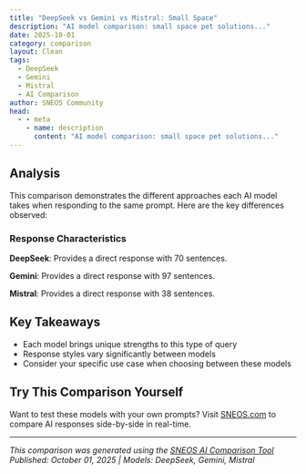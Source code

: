 ```yaml
---
title: "DeepSeek vs Gemini vs Mistral: Small Space"
description: "AI model comparison: small space pet solutions..."
date: 2025-10-01
category: comparison
layout: Clean
tags:
  - DeepSeek
  - Gemini
  - Mistral
  - AI Comparison
author: SNEOS Community
head:
  - - meta
    - name: description
      content: "AI model comparison: small space pet solutions..."
---
```


<ChatComparison
  title="DeepSeek vs Gemini vs Mistral: Small Space"
  prompt="small space pet solutions"
  :responses='{
    "DeepSeek": "Of course! Creating a happy and healthy environment for a pet in a small space is all about smart planning and vertical thinking. Here is a comprehensive guide to small space pet solutions, broken down by pet type and key principles.\n\n### The Golden Rules for Any Small Space Pet\n\n1.  **Go Vertical:** This is the #1 rule. Use your walls! Wall-mounted shelves, cat trees, perches, and even hamster cages with multiple levels maximize floor space.\n2.  **Dual-Purpose Furniture:** Choose furniture that secretly functions as a pet bed, crate, or litter box enclosure.\n3.  **Routine and Enrichment:** A small space can lead to boredom. A consistent routine and mental stimulation are crucial to prevent destructive behaviors.\n4.  **Designated \u0022Zones\u0022:** Assign specific areas for eating, sleeping, and playing/bathroom needs. This creates order and helps your pet understand the space.\n5.  **Keep it Tidy:** A small space gets cluttered quickly. Regular cleaning is non-negotiable for both your sanity and your pet\u0027s health.\n\n---\n\n### Solutions by Pet Type\n\n#### \uD83D\uDC31 Cats\nCats are naturally vertical creatures, making them excellent candidates for small apartments.\n\n*   **Sleeping \u0026 Lounging:**\n    *   **Window Perches:** Suction-cup or mounted perches turn any window into prime real estate for bird-watching.\n    *   **Wall-Mounted Shelves \u0026 Walkways:** Create a \u0022cat highway\u0022 along your walls. This gives them exercise and a sense of territory without using floor space.\n    *   **Tall, Slim Cat Trees:** Instead of a wide base, find a tree that goes high. Ones that can be placed in a corner are ideal.\n    *   **Under-Furniture Beds:** Utilize the space under your bed or sofa with a low-profile bed.\n\n*   **Litter Box Solutions:**\n    *   **Top-Entry Boxes:** These contain litter scatter and can have a discreet, modern look. The top can sometimes be used as a side table.\n    *   **Furniture Enclosures:** Pieces like an **end table or bench that hides the litter box** inside. This is a game-changer for aesthetics.\n    *   **Corner Boxes:** Triangular litter boxes designed to fit perfectly into a corner.\n    *   **In-Cabinet Solutions:** If you have a bathroom vanity with a false drawer front, you can sometimes modify it to be a pull-out litter tray compartment.\n\n*   **Feeding:**\n    *   **Wall-Mounted Bowls:** Keeps food and water off the floor and out of the way.\n    *   **Placemats:** Designate a specific, easy-to-clean spot to prevent messes.\n\n#### \uD83D\uDC15 Dogs\nDogs, especially larger breeds, require creative solutions to feel comfortable in a small home.\n\n*   **Sleeping \u0026 Crating:**\n    *   **End Table Crates:** Crates built into a stylish end table or side table. When not in use, it blends seamlessly with your decor.\n    *   **Under-Desk Beds:** A dog bed that tucks neatly under your desk or a console table.\n    *   **Foldable/Stackable Beds:** Choose beds that can be easily folded and stored when you need the floor space.\n    *   **Stair Tread Beds:** For very small dogs, a cushioned stair tread can be a perfect, space-saving bed placed on a low shelf or chair.\n\n*   **Feeding \u0026 Water:**\n    *   **Sliding Feeder Drawers:** Install a shallow drawer in your kitchen island or cabinet to hold food and water bowls. Slide it closed when not in use.\n    *   **Stackable Bowls:** For travel or easy storage.\n    *   **Wall-Mounted Water Bottle:** Like a hamster bottle, but larger! This can work for small to medium dogs and prevents spills.\n\n*   **Exercise \u0026 Enrichment (Critical for Small Spaces):**\n    *   **Puzzle Toys:** Essential for mental stimulation when long walks aren\u0027t possible.\n    *   **Tug Toys:** Great for indoor play that doesn\u0027t require running.\n    *   **Staircase Fetch:** If you have a secure staircase, a soft toy can be thrown up and down the stairs for extra exercise.\n    *   **Snuffle Mats:** Encourages natural foraging behavior and slows down eating.\n\n#### \uD83D\uDC39 Small Animals (Hamsters, Gerbils, Mice, Rats)\nThe key here is a better cage, not necessarily a bigger one.\n\n*   **The Enclosure:**\n    *   **Tanks \u0026 Terrariums:** A 20-gallon long tank or larger provides great space for burrowing and is easy to clean. You can place items on top.\n    *   **Multi-Level Cages:** Look for cages that prioritize vertical space with secure platforms, ropes, and ladders.\n    *   **IKEA Hacks:** The famous **IKEA Detolf** cabinet laid on its side makes an incredible, long, and spacious enclosure for a hamster or mice.\n\n*   **Accessories:**\n    *   **Use Vertical Space Inside:** Hang hammocks (for rats), ropes, and platforms to create layers of enrichment.\n    *   **Tunnels \u0026 Tubes:** Connect different parts of the cage or create a complex burrow system.\n\n#### \uD83D\uDC20 Fish\n*   **The Tank:**\n    *   **Long, Not Tall:** A long, shallow \u0022breeder\u0022 tank often provides more swimming space and better oxygen exchange than a tall, narrow one of the same volume.\n    *   **All-in-One Systems:** Tanks with integrated filters (like many nano aquariums) are sleek and save space on extra equipment.\n    *   **Wall-Mounted Aquariums:** For a serious modern look, but require professional installation.\n\n*   **Stocking:**\n    *   **Choose Species Wisely:** For a small tank (5-10 gallons), a single Betta fish, a school of tiny Chili Rasboras, or some shrimp/snails are perfect. **Always research adult size and social needs.**\n\n#### \uD83E\uDD9C Birds (Small Species like Budgies, Finches, Canaries)\n*   **The Cage:**\n    *   **Go Tall and Wide:** The flight path is more important than the depth. A cage that is wide and tall is better than a deep, narrow one.\n    *   **Play Top:** A cage with a play gym on top encourages the bird to be *out* of the cage while still being contained to a specific area.\n*   **Out-of-Cage Time:**\n    *   **Designated Play Gym:** A free-standing or wall-mounted play gym away from the cage provides a change of scenery and exercise.\n    *   **Window Perch:** A secure perch on a window gives them mental stimulation.\n\n---\n\n### Multi-Pet \u0026 General Small Space Hacks\n\n*   **Room Dividers:** A stylish bookshelf or room divider can create a separate \u0022zone\u0022 for a pet area, hiding a crate or litter box from the main living space.\n*   **Hidden Storage:** Use storage ottomans or benches to store toys, food, leashes, and grooming supplies.\n*   **Magnetic Toy Holders:** Stick a magnetic strip to the inside of a cabinet door to hang metal pet toys (like cat wands) neatly.\n*   **Door-Mounted Organizers:** The over-the-door shoe organizers are perfect for storing small pet supplies like brushes, nail clippers, and treats.\n\nBy being creative and intentional with your space, you can provide a wonderful home for your pet, no matter the square footage.",
    "Gemini": "Living in a small space doesn\u0027t have to mean you can\u0027t have a furry, feathered, or scaled friend! It just requires a bit of planning and creativity. Here\u0027s a breakdown of small space pet solutions, broken down by pet type and general tips:\n\n**I. General Tips for Small Space Pet Ownership:**\n\n*   **Choose the Right Pet:** Not all pets are created equal when it comes to space needs. Consider size, energy level, and potential for destructive behavior. A Great Dane is probably not a good fit, while a calm cat, a small dog, or a fish might be.\n*   **Vertical Space is Your Friend:**  Think UP!\n    *   **Shelving:** Utilize shelves for pet beds, feeding stations (especially for cats!), and storage.\n    *   **Climbing Structures:** Cat trees, wall-mounted scratching posts, and even sturdy shelves can provide cats with much-needed exercise and enrichment.\n    *   **Hanging Baskets:**  Small pets like hamsters or birds can benefit from hanging enrichment activities.\n*   **Multi-Functional Furniture:**\n    *   **Ottomans with Storage:** Store toys, leashes, or even pet food.\n    *   **Couch/Chair with Pet Bed Built-In:** These are specifically designed with a little nook for your pet to curl up.\n    *   **Coffee Table with Storage:** Another great spot for hiding pet supplies.\n*   **Containment Strategies:**\n    *   **Crates:** Use a crate (for dogs) as a \u0022den\u0022 - a safe and comfortable space for them to retreat to. Make sure it\u0027s properly sized and comfortable.\n    *   **Playpens:**  Great for puppies or small animals that need supervision or confinement during certain times.\n    *   **Gates:** Use baby gates or pet gates to restrict access to certain areas.\n*   **Storage Solutions:**\n    *   **Stackable Bins:** Keep pet food, toys, and other supplies organized.\n    *   **Rolling Carts:** Easy to move around and store when not in use.\n    *   **Over-the-Door Organizers:** Great for storing leashes, grooming supplies, and small toys.\n*   **Cleaning is Key:** Small spaces get dirty quickly.\n    *   **Regular Vacuuming:** Essential for controlling pet hair and dander.\n    *   **Pet-Friendly Cleaning Products:**  Avoid harsh chemicals that could harm your pet.\n    *   **Designated Waste Area:**  For cats, ensure the litter box is in a well-ventilated area. For dogs, establish a consistent potty-training routine and clean up accidents immediately.\n*   **Consider Your Lifestyle:**  Are you gone for long hours during the day?  Choose a pet that can tolerate being alone for that time.  Do you have allergies? Research hypoallergenic breeds.\n*   **Exercise is Crucial:**  Even small pets need exercise!\n    *   **Daily Walks:** For dogs.\n    *   **Interactive Play:** For cats, dogs, and even some small animals.\n    *   **Puzzle Toys:** Keep your pet mentally stimulated.\n*   **Training is Essential:** Well-trained pets are much easier to manage in small spaces.  Focus on basic commands like \u0022sit,\u0022 \u0022stay,\u0022 \u0022come,\u0022 and \u0022leave it.\u0022\n\n**II. Pet-Specific Solutions:**\n\n**A. Dogs:**\n\n*   **Breed Choice:**  Smaller breeds (Chihuahuas, Dachshunds, Pugs, Shih Tzus) or less active breeds (Greyhounds, Bulldogs) are generally better suited for small spaces.  Consider a senior dog, as they often have lower energy levels.\n*   **Training is Paramount:**  Focus on potty training, leash manners, and preventing excessive barking.\n*   **Exercise:**  Even small dogs need regular exercise.  Multiple short walks throughout the day are often better than one long walk.  Consider indoor activities like fetch or tug-of-war.\n*   **Crate Training:**  Provides a safe space and helps with housetraining.\n*   **Puzzle Toys:**  Keep them mentally stimulated and prevent boredom, which can lead to destructive behavior.\n*   **Raised Feeding Dishes:**  Can help with digestion and take up less floor space.\n*   **Foldable Dog Bowls:** Easy to store when not in use.\n*   **Consider a Professional Dog Walker/Doggy Daycare:** If you work long hours.\n\n**B. Cats:**\n\n*   **Breed Choice:**  Generally, cats are well-suited to apartment living.  However, some breeds are more active than others.  Consider a calmer breed like a Persian, Ragdoll, or British Shorthair.  Senior cats are also a good option.\n*   **Vertical Space is Essential:** Cat trees, shelves, and window perches are crucial for their well-being.\n*   **Scratching Posts:** Provide designated scratching areas to protect your furniture.  Try different materials (sisal, cardboard, carpet) to see what your cat prefers.\n*   **Litter Box Placement:**  Keep the litter box in a well-ventilated and private area.  Consider a covered litter box to help contain odors. Self-cleaning litter boxes can also be helpful, but may be an investment.\n*   **Puzzle Feeders:**  Provide mental stimulation and prevent boredom.\n*   **Interactive Play:**  Regular play sessions are essential for keeping your cat happy and healthy.  Use wand toys, laser pointers, or other interactive toys.\n*   **Consider a Second Cat:** If you are gone for long periods, a second cat can provide companionship.  However, make sure to introduce them properly and provide enough resources for both cats.\n\n**C. Small Animals (Hamsters, Guinea Pigs, Rabbits, Gerbils, Rats):**\n\n*   **Cage Size is Crucial:**  Provide the largest cage possible.  Consider multi-level cages to maximize space.\n*   **Enrichment is Key:**  Provide plenty of toys, tunnels, and hiding places.\n*   **Daily Cleaning:**  Spot clean the cage daily and do a full cleaning weekly to prevent odors and maintain hygiene.\n*   **Designated Play Area:**  Allow your pet supervised time outside of the cage each day.\n*   **Proper Ventilation:**  Ensure the cage is in a well-ventilated area.\n*   **Consider a Rabbit-Proofed Area:**  Rabbits can be litter-trained, but they also need space to roam.  Rabbit-proof an area of your home with appropriate flooring and chew-proof barriers.\n*   **Rats are Social:**  Consider keeping rats in pairs or small groups.\n\n**D. Birds:**\n\n*   **Cage Size Matters:**  Choose the largest cage possible that fits your space.  The bird should be able to fully extend its wings without touching the sides of the cage.\n*   **Placement:**  Place the cage in a well-lit area away from drafts and direct sunlight.\n*   **Enrichment:**  Provide plenty of toys, perches, and foraging opportunities.\n*   **Daily Cleaning:**  Clean the cage daily to remove droppings and food debris.\n*   **Consider the Noise Level:**  Some birds are naturally noisy.\n*   **Bird-Proof Your Home:**  If you allow your bird to fly freely in your home, bird-proof the area by covering mirrors, hiding electrical cords, and removing poisonous plants.\n*   **Air Quality:** Avoid using scented candles, air fresheners, or non-stick cookware, as these can be harmful to birds.\n\n**E. Fish:**\n\n*   **Tank Size:**  Research the specific needs of the fish you want to keep and choose a tank size that is appropriate for their adult size.\n*   **Filtration and Maintenance:**  Maintain a clean and healthy environment with proper filtration, water changes, and regular maintenance.\n*   **Placement:**  Place the tank in a stable location away from direct sunlight.\n*   **Consider Nano Tanks:**  Small, well-maintained nano tanks can be a beautiful and low-maintenance addition to a small space.\n\n**III. Before You Get a Pet:**\n\n*   **Research Thoroughly:** Understand the specific needs of the pet you are considering.\n*   **Assess Your Lifestyle:**  Make sure you have the time, resources, and commitment to provide proper care.\n*   **Consider a Trial Period:**  If possible, foster a pet before committing to adoption. This will allow you to see if the pet is a good fit for your lifestyle and living situation.\n*   **Check with Your Landlord:**  Make sure pets are allowed in your building and understand any restrictions or fees.\n\nBy carefully considering these tips, you can create a happy and comfortable home for both you and your pet, even in a small space! Good luck!\n",
    "Mistral": "Living in a small space doesn\u0027t mean you can\u0027t enjoy the companionship of a pet. Here are some pet solutions suitable for small spaces:\n\n### 1. **Fish**\n- **Aquarium**: A small aquarium can be a beautiful addition to your space. Ensure it has a filter and proper lighting.\n- **Betta Fish**: These are low-maintenance and can live in a small bowl or tank.\n\n### 2. **Birds**\n- **Finches or Parakeets**: These small birds require minimal space and can be kept in a compact cage.\n- **Canaries**: Known for their beautiful singing, they also need a small cage.\n\n### 3. **Small Mammals**\n- **Hamsters**: They are small and can be kept in a compact cage. Ensure they have a wheel for exercise.\n- **Guinea Pigs**: Slightly larger than hamsters, they need a bit more space but are still manageable in a small apartment.\n- **Rabbits**: Some breeds are small enough to be kept in a compact cage, but they do need exercise and interaction.\n\n### 4. **Reptiles**\n- **Geckos**: These small lizards require a terrarium, which can be compact.\n- **Bearded Dragons**: While they need a bit more space, a small terrarium can work if you\u0027re willing to provide regular exercise and interaction.\n\n### 5. **Cats**\n- **Vertical Space**: Utilize wall-mounted shelves, cat trees, and window perches to give your cat plenty of space to climb and explore.\n- **Litter Box**: Opt for a compact, covered litter box to minimize odor and space.\n\n### 6. **Dogs**\n- **Small Breeds**: Breeds like Chihuahuas, Pugs, and Toy Poodles are well-suited for small spaces.\n- **Exercise**: Ensure they get regular walks and playtime to keep them healthy and happy.\n\n### 7. **Insects**\n- **Ant Farms**: These can be fascinating and educational, and they take up very little space.\n- **Stick Insects**: These require minimal space and are easy to care for.\n\n### 8. **Amphibians**\n- **Frogs**: Some species, like the African Dwarf Frog, can live in a small aquarium.\n\n### Tips for Small Space Pet Owners:\n1. **Regular Cleaning**: Keep the pet\u0027s living area clean to prevent odors and maintain hygiene.\n2. **Interaction**: Ensure your pet gets enough interaction and exercise, even if it\u0027s just playing with toys or going for short walks.\n3. **Vertical Space**: Use walls and ceilings to create more space for your pet to explore.\n4. **Multi-Purpose Furniture**: Look for furniture that can double as pet beds or play areas.\n5. **Noise Control**: Be mindful of noise levels, especially if you live in an apartment with shared walls.\n\nBy choosing the right pet and setting up their environment thoughtfully, you can enjoy the benefits of pet ownership even in a small space."
  }'
  published-date="17:17"
/>

## Analysis

This comparison demonstrates the different approaches each AI model takes when responding to the same prompt. Here are the key differences observed:

### Response Characteristics

**DeepSeek**: Provides a direct response with 70 sentences. 

**Gemini**: Provides a direct response with 97 sentences. 

**Mistral**: Provides a direct response with 38 sentences. 

## Key Takeaways

- Each model brings unique strengths to this type of query
- Response styles vary significantly between models
- Consider your specific use case when choosing between these models

## Try This Comparison Yourself

Want to test these models with your own prompts? Visit [SNEOS.com](https://sneos.com) to compare AI responses side-by-side in real-time.

---

*This comparison was generated using the [SNEOS AI Comparison Tool](https://sneos.com)*
*Published: October 01, 2025 | Models: DeepSeek, Gemini, Mistral*
